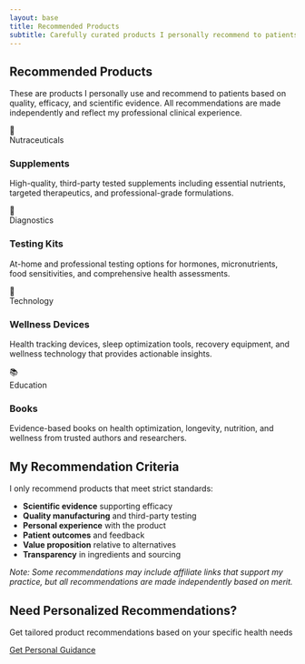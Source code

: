 ```yaml
---
layout: base
title: Recommended Products
subtitle: Carefully curated products I personally recommend to patients.
---
```


<div class="content-section">

## Recommended Products

These are products I personally use and recommend to patients based on quality, efficacy, and scientific evidence. All recommendations are made independently and reflect my professional clinical experience.

</div>

<div class="content-grid">

  <div class="card resource-card recommended-products">
    <a href="/resources/recommended-products/supplements/" style="text-decoration: none; color: inherit;">
      <div class="card-image">💊</div>
      <div class="card-content">
        <div class="card-meta">Nutraceuticals</div>
        <h3>Supplements</h3>
        <p>High-quality, third-party tested supplements including essential nutrients, targeted therapeutics, and professional-grade formulations.</p>
      </div>
    </a>
  </div>

  <div class="card resource-card recommended-products">
    <a href="/resources/recommended-products/testing-kits/" style="text-decoration: none; color: inherit;">
      <div class="card-image">🧪</div>
      <div class="card-content">
        <div class="card-meta">Diagnostics</div>
        <h3>Testing Kits</h3>
        <p>At-home and professional testing options for hormones, micronutrients, food sensitivities, and comprehensive health assessments.</p>
      </div>
    </a>
  </div>

  <div class="card resource-card recommended-products">
    <a href="/resources/recommended-products/wellness-devices/" style="text-decoration: none; color: inherit;">
      <div class="card-image">📱</div>
      <div class="card-content">
        <div class="card-meta">Technology</div>
        <h3>Wellness Devices</h3>
        <p>Health tracking devices, sleep optimization tools, recovery equipment, and wellness technology that provides actionable insights.</p>
      </div>
    </a>
  </div>

  <div class="card resource-card recommended-products">
    <a href="/resources/recommended-products/books/" style="text-decoration: none; color: inherit;">
      <div class="card-image">📚</div>
      <div class="card-content">
        <div class="card-meta">Education</div>
        <h3>Books</h3>
        <p>Evidence-based books on health optimization, longevity, nutrition, and wellness from trusted authors and researchers.</p>
      </div>
    </a>
  </div>

</div>

<div class="content-section">

## My Recommendation Criteria

I only recommend products that meet strict standards:

- **Scientific evidence** supporting efficacy
- **Quality manufacturing** and third-party testing
- **Personal experience** with the product
- **Patient outcomes** and feedback
- **Value proposition** relative to alternatives
- **Transparency** in ingredients and sourcing

*Note: Some recommendations may include affiliate links that support my practice, but all recommendations are made independently based on merit.*

</div>

<div class="cta-section">
  <h2>Need Personalized Recommendations?</h2>
  <p>Get tailored product recommendations based on your specific health needs</p>
  <a href="/bookings/" class="btn">Get Personal Guidance</a>
</div>